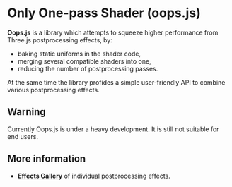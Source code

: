 # Only One-pass Shader (oops.js)

**Oops.js** is a library which attempts to squeeze higher
performance from Three.js postprocessing effects, by:

* baking static uniforms in the shader code,
* merging several compatible shaders into one,
* reducing the number of postprocessing passes.

At the same time the library profides a simple user-friendly
API to combine various postprocessing effects.


## Warning

Currently Oops.js is under a heavy development. It is still
not suitable for end users.


## More information

* **[Effects Gallery](gallery/)** of individual postprocessing effects.

<!--
* [Tutorias](demos/) &ndash; a short tutorial of using Oops.js
* [Tests](tests/) &ndash; some non-binding performance tests
* [Shaders Types](examples/types.md) &ndash; general classification of shader types-->


